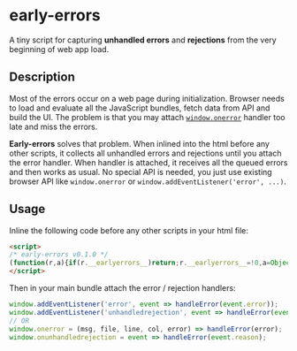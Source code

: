 # early-errors

A tiny script for capturing **unhandled errors** and **rejections** from the very beginning of web app load. 

## Description

Most of the errors occur on a web page during initialization. Browser needs to load and evaluate all the JavaScript bundles, fetch data from API and build the UI. The problem is that you may attach [`window.onerror`](https://developer.mozilla.org/en-US/docs/Web/API/Window/error_event) handler too late and miss the errors.

**Early-errors** solves that problem. When inlined into the html before any other scripts, it collects all unhandled errors and rejections until you attach the error handler. When handler is attached, it receives all the queued errors and then works as usual. No special API is needed, you just use existing browser API like `window.onerror` or `window.addEventListener('error', ...)`.

## Usage
Inline the following code before any other scripts in your html file:
```html
<script>
/* early-errors v0.1.0 */
(function(r,a){if(r.__earlyerrors__)return;r.__earlyerrors__=!0,a=Object.assign({max:50},a);var c=i("error"),d=i("unhandledrejection"),v=r.addEventListener;r.addEventListener=function(t,e,u){return t==="error"&&c(e),t==="unhandledrejection"&&d(e),v.call(r,t,e,u)};function i(t){var e=[],u=!1,s;r.addEventListener(t,function(n){!u&&e.length<a.max&&e.push(n)});var f="on"+t;r[f]=function(){if(s)return s.apply(r,arguments)},Object.defineProperty(r,f,{get:function(){return s},set:function(n){s=n,l(n)}});function l(n){for(u=!0;e.length;)try{var o=e.shift();t==="error"&&n===s?n(o.message,o.filename,o.lineno,o.colno,o.error):n(o)}catch(h){console.error(h)}}return l}})(window);
</script>
```
Then in your main bundle attach the error / rejection handlers:
```js
window.addEventListener('error', event => handleError(event.error));
window.addEventListener('unhandledrejection', event => handleError(event.reason));
// OR
window.onerror = (msg, file, line, col, error) => handleError(error);
window.onunhandledrejection = event => handleError(event.reason);
``` 
